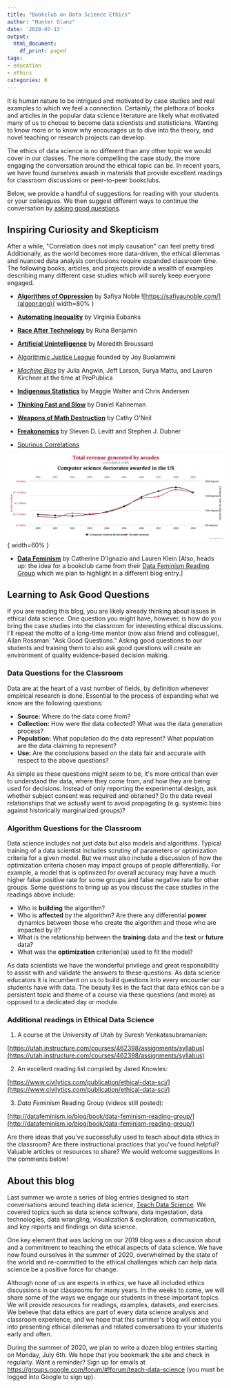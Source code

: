 ```yaml
---
title: "Bookclub on Data Science Ethics"
author: "Hunter Glanz"
date: '2020-07-13'
output:
  html_document:
    df_print: paged
tags:
- education
- ethics
categories: R
---
```





It is human nature to be intrigued and motivated by case studies and real examples to which we feel a connection.  Certainly, the plethora of books and articles in the popular data science literature are likely what motivated many of us to choose to become data scientists and statisticians.  Wanting to know more or to know why encourages us to dive into the theory, and novel teaching or research projects can develop.

The ethics of data science is no different than any other topic we would cover in our classes.  The more compelling the case study, the more engaging the conversation around the ethical topic can be.  In recent years, we have found ourselves awash in materials that provide excellent readings for classroom discussions or peer-to-peer bookclubs.

Below, we provide a handful of suggestions for reading with your students or your colleagues.  We then suggest different ways to continue the conversation by [asking good questions](https://askgoodquestions.blog/).


## Inspiring Curiosity and Skepticism

After a while, "Correlation does not imply causation" can feel pretty tired. Additionally, as the world becomes more data-driven, the ethical dilemmas and nuanced data analysis conclusions require expanded classroom time.  The following books, articles, and projects provide a wealth of examples describing many different case studies which will surely keep everyone engaged.

* [**Algorithms of Oppression**](http://algorithmsofoppression.com/) by Safiya Noble
![https://safiyaunoble.com/](algopr.png){ width=80% }  

* [**Automating Inequality**](https://virginia-eubanks.com/books/) by Virginia Eubanks  

* [**Race After Technology**](https://www.ruhabenjamin.com/race-after-technology) by Ruha Benjamin

* [**Artificial Unintelligence**](https://mitpress.mit.edu/books/artificial-unintelligence) by Meredith Broussard  

* [Algorithmic Justice League](https://www.ajl.org/) founded by Joy Buolamwini

* [*Machine Bias*](https://www.propublica.org/article/machine-bias-risk-assessments-in-criminal-sentencing) by Julia Angwin, Jeff Larson, Surya Mattu, and Lauren Kirchner at the time at ProPublica

* [**Indigenous Statistics**](https://www.taylorfrancis.com/books/e/9781315426570) by Maggie Walter and Chris Andersen

* [**Thinking Fast and Slow**](https://us.macmillan.com/books/9780374533557) by Daniel Kahneman

* [**Weapons of Math Destruction**](https://weaponsofmathdestructionbook.com/) by Cathy O'Neil  

* [**Freakonomics**](https://freakonomics.com/) by Steven D. Levitt and Stephen J. Dubner


* [Spurious Correlations](https://www.tylervigen.com/spurious-correlations)

![](spuriouscorr.png){ width=60% }  

* [**Data Feminism**](https://datafeminism.io/) by Catherine D'Ignazio and Lauren Klein  [Also, heads up:  the idea for a bookclub came from their [Data Feminism Reading Group](http://datafeminism.io/blog/book/data-feminism-reading-group/) which we plan to highlight in a different blog entry.]

## Learning to Ask Good Questions

If you are reading this blog, you are likely already thinking about issues in ethical data science.  One question you might have, however, is how do you bring the case studies into the classroom for interesting ethical discussions.  I'll repeat the motto of a long-time mentor (now also friend and colleague), Allan Rossman: "Ask Good Questions." Asking good questions to our students and training them to also ask good questions will create an environment of quality evidence-based decision making.

### Data Questions for the Classroom

Data are at the heart of a vast number of fields, by definition whenever empirical research is done. Essential to the process of expanding what we know are the following questions:

- **Source:** Where do the data come from?
- **Collection:** How were the data collected? What was the data generation process? 
- **Population:** What population do the data represent?  What population are the data claiming to represent?
- **Use:** Are the conclusions based on the data fair and accurate with respect to the above questions?

As simple as these questions might *seem* to be, it's more critical than ever to understand the data, where they come from, and how they are being used for decisions. Instead of only reporting the experimental design, ask whether subject consent was required and obtained? Do the data reveal relationships that we actually want to avoid propagating (e.g. systemic bias against historically marginalized groups)?

### Algorithm Questions for the Classroom

Data science includes not just data but also models and algorithms.  Typical training of a data scientist includes scrutiny of parameters or optimization criteria for a given model.  But we must also include a discussion of how the optimization criteria chosen may impact groups of people differentially.  For example, a model that is optimized for overall accuracy may have a much higher false positive rate for some groups and false negative rate for other groups.  Some questions to bring up as you discuss the case studies in the readings above include:

- Who is **building** the algorithm?
- Who is **affected** by the algorithm?  Are there any differential **power** dynamics between those who create the algorithm and those who are impacted by it?
- What is the relationship between the **training** data and the **test** or **future** data?
- What was the **optimization** criterion(ia) used to fit the model?


As data scientists we have the wonderful privilege and great responsibility to assist with and validate the answers to these questions. As data science educators it is incumbent on us to build questions into every encounter our students have with data. The beauty lies in the fact that data ethics can be a persistent topic and theme of a course via these questions (and more) as opposed to a dedicated day or module.

### Additional readings in Ethical Data Science

1. A course at the University of Utah by Suresh Venkatasubramanian:

[https://utah.instructure.com/courses/462398/assignments/syllabus](https://utah.instructure.com/courses/462398/assignments/syllabus)

2. An excellent reading list compiled by Jared Knowles:

[https://www.civilytics.com/publication/ethical-data-sci/](https://www.civilytics.com/publication/ethical-data-sci/)

3. *Data Feminism* Reading Group (videos still posted):

[http://datafeminism.io/blog/book/data-feminism-reading-group/](http://datafeminism.io/blog/book/data-feminism-reading-group/)


Are there ideas that you've successfully used to teach about data ethics in the classroom?  Are there instructional practices that you've found helpful?  Valuable articles or resources to share?  We would welcome suggestions in the comments below!

## About this blog

Last summer we wrote a series of blog entries designed to start conversations around teaching data science, [Teach Data Science](https://teachdatascience.com/).  We covered topics such as data science software, data ingestation, data technologies, data wrangling, visualization & exploration, communication, and key reports and findings on data science.

One key element that was lacking on our 2019 blog was a discussion about and a commitment to teaching the ethical aspects of data science.  We have now found ourselves in the summer of 2020, overwhelmed by the state of the world and re-committed to the ethical challenges which can help data science be a positive force for change.

Although none of us are experts in ethics, we have all included ethics discussions in our classrooms for many years.  In the weeks to come, we will share some of the ways we engage our students in these important topics.  We will provide resources for readings, examples, datasets, and exercises.  We believe that data ethics are part of every data science analysis and classroom experience, and we hope that this summer's blog will entice you into presenting ethical dilemmas and related conversations to your students early and often.


During the summer of 2020, we plan to write a dozen blog entries starting on Monday, July 6th.  We hope that you bookmark the site and check in regularly.  Want a reminder?  Sign up for emails at https://groups.google.com/forum/#!forum/teach-data-science (you must be logged into Google to sign up).

